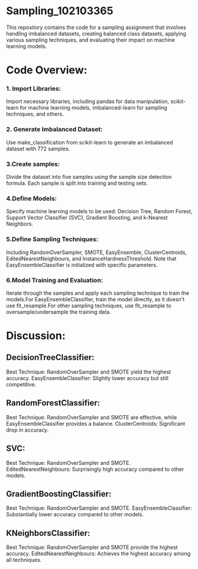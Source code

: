 # Sampling_102103365
This repository contains the code for a sampling assignment that involves handling imbalanced datasets, creating balanced class datasets, applying various sampling techniques, and evaluating their impact on machine learning models.

# Code Overview:
### 1. Import Libraries:
Import necessary libraries, including pandas for data manipulation, scikit-learn for machine learning models, imbalanced-learn for sampling techniques, and others.

### 2. Generate Imbalanced Dataset:
Use make_classification from scikit-learn to generate an imbalanced dataset with 772 samples.

### 3.Create samples:
Divide the dataset into five samples using the sample size detection formula. Each sample is split into training and testing sets.

### 4.Define Models:
Specify machine learning models to be used: Decision Tree, Random Forest, Support Vector Classifier (SVC), Gradient Boosting, and k-Nearest Neighbors.

### 5.Define Sampling Techniques:
Including RandomOverSampler, SMOTE, EasyEnsemble, ClusterCentroids, EditedNearestNeighbours, and InstanceHardnessThreshold. Note that EasyEnsembleClassifier is initialized with specific parameters.

### 6.Model Training and Evaluation:
Iterate through the samples and apply each sampling technique to train the models.For EasyEnsembleClassifier, train the model directly, as it doesn't use fit_resample.For other sampling techniques, use fit_resample to oversample/undersample the training data.

# Discussion:
## DecisionTreeClassifier:
Best Technique: RandomOverSampler and SMOTE yield the highest accuracy.
EasyEnsembleClassifier: Slightly lower accuracy but still competitive.

## RandomForestClassifier:
Best Technique: RandomOverSampler and SMOTE are effective, while EasyEnsembleClassifier provides a balance.
ClusterCentroids: Significant drop in accuracy.

## SVC:
Best Technique: RandomOverSampler and SMOTE.
EditedNearestNeighbours: Surprisingly high accuracy compared to other models.

## GradientBoostingClassifier:
Best Technique: RandomOverSampler and SMOTE.
EasyEnsembleClassifier: Substantially lower accuracy compared to other models.

## KNeighborsClassifier:
Best Technique: RandomOverSampler and SMOTE provide the highest accuracy.
EditedNearestNeighbours: Achieves the highest accuracy among all techniques.
